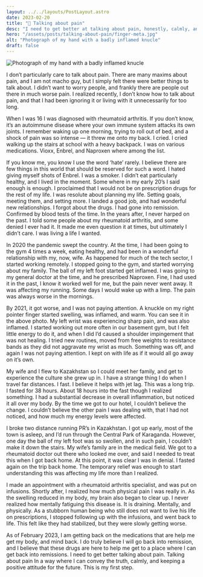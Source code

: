 ```yaml
---
layout: ../../layouts/PostLayout.astro
date: 2023-02-20
title: "💊 Talking about pain"
desc: "I need to get better at talking about pain, honestly, calmly, and with a positive attitude."
hero: "/assets/posts/talking-about-pain/finger-meta.jpg"
alt: "Photograph of my hand with a badly inflamed knucle"
draft: false
---
```


![Photograph of my hand with a badly inflamed knucle](/assets/posts/talking-about-pain/finger.jpg)

I don’t particularly care to talk about pain. There are many maxims about pain, and I am not macho guy, but I simply felt there were better things to talk about. I didn’t want to worry people, and frankly there are people out there in much worse pain. I realized recently, I don’t know how to talk about pain, and that I had been ignoring it or living with it unnecessarily for too long.

When I was 16 I was diagnosed with rheumatoid arthritis. If you don’t know, it’s an autoimmune disease where your own immune system attacks its own joints. I remember waking up one morning, trying to roll out of bed, and a shock of pain was so intense — it threw me onto my back. I cried. I cried walking up the stairs at school with a heavy backpack. I was on various medications. Vioxx, Enbrel, and Naproxen where among the list.

If you know me, you know I use the word ‘hate’ rarely. I believe there are few things in this world that should be reserved for such a word. I hated giving myself shots of Enbrel. I was a smoker. I didn’t eat particularly healthy, and I lived in the moment. Some where in my early 20’s I said enough is enough. I proclaimed that I would not be on prescription drugs for the rest of my life. I was resolute about planning my life. Setting goals, meeting them, and setting more. I landed a good job, and had wonderful new relationships. I forgot about the drugs. I had gone into remission. Confirmed by blood tests of the time. In the years after, I never harped on the past. I told some people about my rheumatoid arthritis, and some denied I ever had it. It made me even question it at times, but ultimately I didn’t care. I was living a life I wanted.

In 2020 the pandemic swept the country. At the time, I had been going to the gym 4 times a week, eating healthy, and had been in a wonderful relationship with my, now, wife. As happened for much of the tech sector, I started working remotely. I stopped going to the gym, and started worrying about my family. The ball of my left foot started get inflamed. I was going to my general doctor at the time, and he prescribed Naproxen. Fine, I had used it in the past, I know it worked well for me, but the pain never went away. It was affecting my running. Some days I would wake up with a limp. The pain was always worse in the mornings.

By 2021, it got worse, and I was not paying attention. A knuckle on my right pointer finger started swelling, was inflamed, and warm. You can see it in the above photo. My left wrist was experiencing sharp pain, and was also inflamed. I started working out more often in our basement gym, but I felt little energy to do it, and when I did I’d caused a shoulder impingement that was not healing. I tried new routines, moved from free weights to resistance bands as they did not aggravate my wrist as much. Something was off, and again I was not paying attention. I kept on with life as if it would all go away on it’s own.

My wife and I flew to Kazakhstan so I could meet her family, and get to experience the culture she grew up in. I have a strange thing I do when I travel far distances. I fast. I believe it helps with jet lag. This was a long trip. I fasted for 38 hours. About 18 hours into the fast though I realized something. I had a substantial decrease in overall inflammation, but noticed it all over my body. By the time we got to our hotel, I couldn’t believe the change. I couldn’t believe the other pain I was dealing with, that I had not noticed, and how much my energy levels were affected.

I broke two distance running PR’s in Kazakhstan. I got up early, most of the town is asleep, and I’d run through the Central Park of Karaganda. However, one day the ball of my left foot was so swollen, and in such pain, I couldn’t make it down the stairs. My wife’s family are in the medical field. We got to a rheumatoid doctor out there who looked me over, and said I needed to treat this when I got back home. At this point, it was clear I was in denial. I fasted again on the trip back home. The temporary relief was enough to start understanding this was affecting my life more than I realized.

I made an appointment with a rheumatoid arthritis specialist, and was put on infusions. Shortly after, I realized how much physical pain I was really in. As the swelling reduced in my body, my brain also began to clear up. I never realized how mentally fatiguing this disease is. It is draining. Mentally, and physically. As a stubborn human being who still does not want to live his life on prescriptions, I stopped following up with the infusions, and went back to life. This felt like they had stabilized, but they were slowly getting worse.

As of February 2023, I am getting back on the medications that are help me get my body, and mind back. I do truly believe I will go back into remission, and I believe that these drugs are here to help me get to a place where I can get back into remissions. I need to get better talking about pain. Talking about pain In a way where I can convey the truth, calmly, and keeping a positive attitude for the future. This is my first step.
